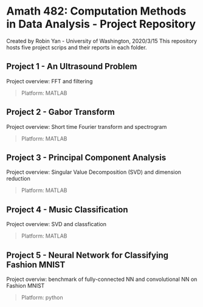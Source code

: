 # Amath 482: Computation Methods in Data Analysis - Project Repository
Created by Robin Yan - University of Washington, 2020/3/15
This repository hosts five project scrips and their reports in each folder.
## Project 1 - An Ultrasound Problem
Project overview: FFT and filtering
> Platform: MATLAB
## Project 2 - Gabor Transform
Project overview: Short time Fourier transform and spectrogram
> Platform: MATLAB
## Project 3 - Principal Component Analysis
Project overview: Singular Value Decomposition (SVD) and dimension reduction
> Platform: MATLAB
## Project 4 - Music Classification
Project overview: SVD and classfication
> Platform: MATLAB
## Project 5 - Neural Network for Classifying Fashion MNIST
Project overviw: benchmark of fully-connected NN and convolutional NN on Fashion MNIST
> Platform: python
